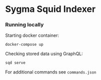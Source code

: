 # Sygma Squid Indexer

### Running locally 

Starting docker container:

`docker-compose up`

Checking stored data using GraphQL: 

`sqd serve`

For additional commands see `commands.json`

